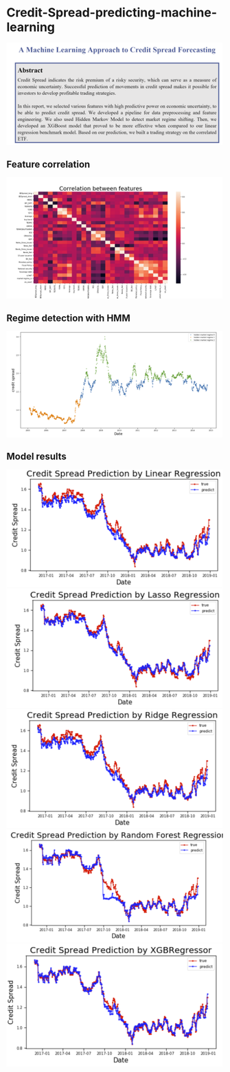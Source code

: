 # Credit-Spread-predicting-machine-learning

![](results/abstract1.png)

## Feature correlation
![](results/corr.png)

## Regime detection with HMM
![](results/regime1.png)

## Model results
![](results/r1.png)
![](results/r2.png)
![](results/r3.png)
![](results/r4.png)
![](results/r5.png)
